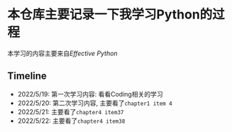 # 本仓库主要记录一下我学习Python的过程

本学习的内容主要来自*Effective Python*

## Timeline

- 2022/5/19: 第一次学习内容: 看看Coding相关的学习
- 2022/5/20: 第二次学习内容, 主要看了`chapter1 item 4`
- 2022/5/21: 主要看了`chapter4 item37`
- 2022/5/22: 主要看了`chapter4 item38`
